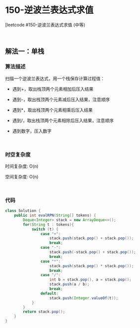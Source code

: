 # 150-逆波兰表达式求值

[leetcode #150-逆波兰表达式求值 (中等)

<br />

## 解法一：单栈

### 算法描述

扫描一个逆波兰表达式，用一个栈保存计算过程值：

- 遇到+，取出栈顶两个元素相加后压入结果

- 遇到-，取出栈顶两个元素减后压入结果，注意顺序

- 遇到*，取出栈顶两个元素相乘后压入结果

- 遇到/，取出栈顶两个元素相除后压入结果，注意顺序

- 遇到数字，压入数字

<br />

### 时空复杂度

时间复杂度: O(n)

空间复杂度: O(n)

<br />

### 代码

```java
class Solution {
    public int evalRPN(String[] tokens) {
        Deque<Integer> stack = new ArrayDeque<>();
        for(String t : tokens){
            switch (t) {
                case "+":
                    stack.push(stack.pop() + stack.pop());
                    break;
                case "-":
                    stack.push(-stack.pop() + stack.pop());
                    break;
                case "*":
                    stack.push(stack.pop() * stack.pop());
                    break;
                case "/":
                    int b = stack.pop(), a = stack.pop();
                    stack.push(a / b);
                    break;
                default:
                    stack.push(Integer.valueOf(t));
            } 
        }
        return stack.pop();
    }
}
```

